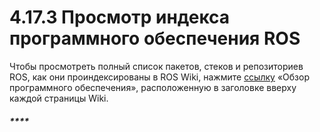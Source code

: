 # 4.17.3 Просмотр индекса программного обеспечения ROS

Чтобы просмотреть полный список пакетов, стеков и репозиториев ROS, как они проиндексированы в ROS Wiki, нажмите [ссылку](http://www.ros.org/browse/list.php) «Обзор программного обеспечения», расположенную в заголовке вверху каждой страницы Wiki. 

#### _\*\*\*\*_

